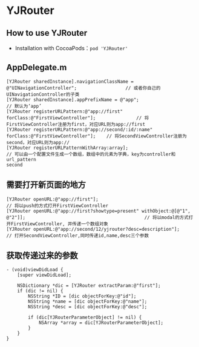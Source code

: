 # YJRouter

## <a id="How to use YJRouter"></a>How to use YJRouter
* Installation with CocoaPods：`pod 'YJRouter'`

## <a id="AppDelegate.m"></a>AppDelegate.m
```objc
[YJRouter sharedInstance].navigationClassName = @"UINavigationController";					// 或者你自己的UINavigationController的子类
[YJRouter sharedInstance].appPrefixName = @"app";											// 默认为‘app’
[YJRouter registerURLPattern:@"app://first" forClass:@"FirstViewController"];           	// 将FirstViewController注册为first，对应URL则为app://first
[YJRouter registerURLPattern:@"app://second/:id/:name" forClass:@"FirstViewController"];	// 将SecondViewController注册为second，对应URL则为app://
[YJRouter registerURLPatternWithArray:array];                                               // 可以由一个配置文件生成一个数组，数组中的元素为字典，key为controller和url_pattern
second
```

## <a id="需要打开新页面的地方"></a>需要打开新页面的地方

```objc
[YJRouter openURL:@"app://first"];															// 将以push的方式打开FirstViewController
[YJRouter openURL:@"app://first?showtype=present" withObject:@[@"1", @"2"]];											// 将以modal的方式打开FirstViewController, 并传递一个数组对象
[YJRouter openURL:@"app://second/12/yjrouter?desc=description"];							// 打开SecondViewController,同时传递id,name,desc三个参数
```


## <a id="获取传递过来的参数"></a>获取传递过来的参数

```objc
- (void)viewDidLoad {
	[super viewDidLoad];

	NSDictionary *dic = [YJRouter extractParam:@"first"];
    if (dic != nil) {
        NSString *ID = [dic objectForKey:@"id"];
        NSString *name = [dic objectForKey:@"name"];
        NSString *desc = [dic objectForKey:@"desc"];

        if (dic[YJRouterParameterObject] != nil) {
            NSArray *array = dic[YJRouterParameterObject];
        }
    }
}
```